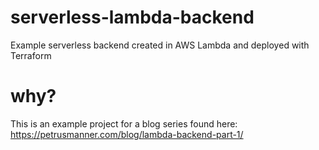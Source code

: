 # serverless-lambda-backend
Example serverless backend created in AWS Lambda and deployed with Terraform

# why?

This is an example project for a blog series found here: https://petrusmanner.com/blog/lambda-backend-part-1/
